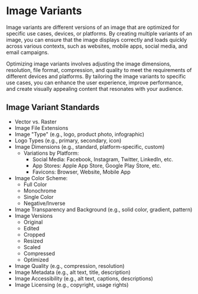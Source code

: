 # Image Variants

Image variants are different versions of an image that are optimized for specific use cases, devices, or platforms. By creating multiple variants of an image, you can ensure that the image displays correctly and loads quickly across various contexts, such as websites, mobile apps, social media, and email campaigns.

Optimizing image variants involves adjusting the image dimensions, resolution, file format, compression, and quality to meet the requirements of different devices and platforms. By tailoring the image variants to specific use cases, you can enhance the user experience, improve performance, and create visually appealing content that resonates with your audience.

## Image Variant Standards

- Vector vs. Raster
- Image File Extensions
- Image "Type" (e.g., logo, product photo, infographic)
- Logo Types (e.g., primary, secondary, icon)
- Image Dimensions (e.g., standard, platform-specific, custom)
  - Variations by Platform:
    - Social Media: Facebook, Instagram, Twitter, LinkedIn, etc.
    - App Stores: Apple App Store, Google Play Store, etc.
    - Favicons: Browser, Website, Mobile App
- Image Color Scheme:
  - Full Color
  - Monochrome
  - Single Color
  - Negative/Inverse
- Image Transparency and Background (e.g., solid color, gradient, pattern)
- Image Versions
  - Original
  - Edited
  - Cropped
  - Resized
  - Scaled
  - Compressed
  - Optimized
- Image Quality (e.g., compression, resolution)
- Image Metadata (e.g., alt text, title, description)
- Image Accessibility (e.g., alt text, captions, descriptions)
- Image Licensing (e.g., copyright, usage rights)
